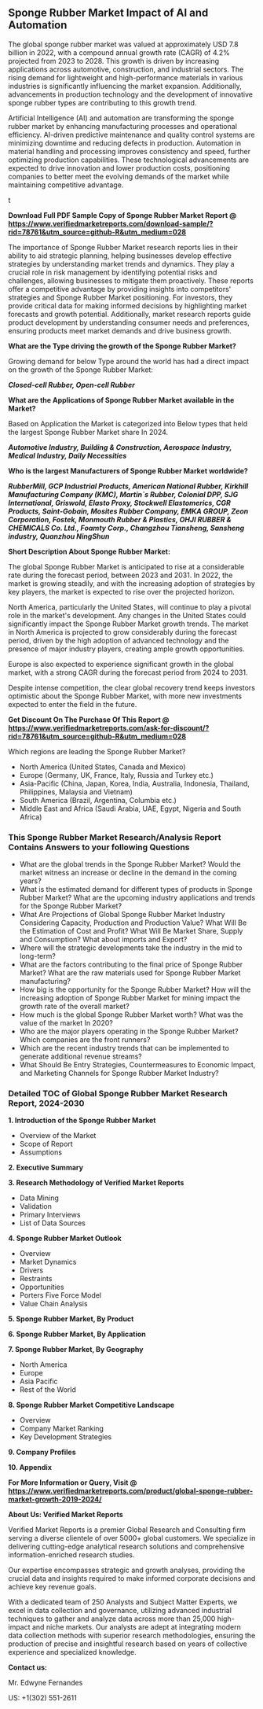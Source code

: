 <h2>Sponge Rubber Market Impact of AI and Automation</h2><p>The global sponge rubber market was valued at approximately USD 7.8 billion in 2022, with a compound annual growth rate (CAGR) of 4.2% projected from 2023 to 2028. This growth is driven by increasing applications across automotive, construction, and industrial sectors. The rising demand for lightweight and high-performance materials in various industries is significantly influencing the market expansion. Additionally, advancements in production technology and the development of innovative sponge rubber types are contributing to this growth trend.</p><p>Artificial Intelligence (AI) and automation are transforming the sponge rubber market by enhancing manufacturing processes and operational efficiency. AI-driven predictive maintenance and quality control systems are minimizing downtime and reducing defects in production. Automation in material handling and processing improves consistency and speed, further optimizing production capabilities. These technological advancements are expected to drive innovation and lower production costs, positioning companies to better meet the evolving demands of the market while maintaining competitive advantage.</p>t</p><p id="" class=""><strong>Download Full PDF Sample Copy of Sponge Rubber Market Report @ <a href="https://www.verifiedmarketreports.com/download-sample/?rid=78761&utm_source=github-R&utm_medium=028" target="_blank">https://www.verifiedmarketreports.com/download-sample/?rid=78761&utm_source=github-R&utm_medium=028</a></strong></p><p>The importance of&nbsp;Sponge Rubber Market research reports lies in their ability to aid strategic planning, helping businesses develop effective strategies by understanding market trends and dynamics. They play a crucial role in risk management by identifying potential risks and challenges, allowing businesses to mitigate them proactively. These reports offer a competitive advantage by providing insights into competitors' strategies and Sponge Rubber Market positioning. For investors, they provide critical data for making informed decisions by highlighting market forecasts and growth potential. Additionally, market research reports guide product development by understanding consumer needs and preferences, ensuring products meet market demands and drive business growth.</p><p><strong>What are the&nbsp;Type driving the growth of the Sponge Rubber Market?</strong></p><p id="" class="">Growing demand for below Type around the world has had a direct impact on the growth of the Sponge Rubber Market:</p><em><strong>Closed-cell Rubber, Open-cell Rubber</strong></em></p><strong>What are the&nbsp;Applications&nbsp;of Sponge Rubber Market available in the Market?</strong></p><p id="" class="">Based on Application the Market is categorized into Below types that held the largest Sponge Rubber Market share In 2024.</p><em><strong>Automotive Industry, Building & Construction, Aerospace Industry, Medical Industry, Daily Necessities</strong></em></p><strong>Who is the largest Manufacturers of Sponge Rubber Market worldwide?</strong></p><p><em><strong>RubberMill, GCP Industrial Products, American National Rubber, Kirkhill Manufacturing Company (KMC), Martin`s Rubber, Colonial DPP, SJG International, Griswold, Elasto Proxy, Stockwell Elastomerics, CGR Products, Saint-Gobain, Mosites Rubber Company, EMKA GROUP, Zeon Corporation, Fostek, Monmouth Rubber & Plastics, OHJI RUBBER & CHEMICALS Co. Ltd., Foamty Corp., Changzhou Tiansheng, Sansheng industry, Quanzhou NingShun</strong></em></p><p id="" class=""><strong>Short Description About Sponge Rubber Market:</strong></p><p>The global Sponge Rubber Market is anticipated to rise at a considerable rate during the forecast period, between 2023 and 2031. In 2022, the market is growing steadily, and with the increasing adoption of strategies by key players, the market is expected to rise over the projected horizon.</p><p>North America, particularly the United States, will continue to play a pivotal role in the market's development. Any changes in the United States could significantly impact the Sponge Rubber Market growth trends. The market in North America is projected to grow considerably during the forecast period, driven by the high adoption of advanced technology and the presence of major industry players, creating ample growth opportunities.</p><p>Europe is also expected to experience significant growth in the global market, with a strong CAGR during the forecast period from 2024 to 2031.</p><p>Despite intense competition, the clear global recovery trend keeps investors optimistic about the Sponge Rubber Market, with more new investments expected to enter the field in the future.</p><p id="" class=""><strong>Get Discount On The Purchase Of This Report @ <a href="https://www.verifiedmarketreports.com/ask-for-discount/?rid=78761&utm_source=github-R&utm_medium=028" target="_blank">https://www.verifiedmarketreports.com/ask-for-discount/?rid=78761&utm_source=github-R&utm_medium=028</a></strong></p>Which regions are leading the Sponge Rubber Market?</p><ul><li>North America (United States, Canada and Mexico)</li><li>Europe (Germany, UK, France, Italy, Russia and Turkey etc.)</li><li>Asia-Pacific (China, Japan, Korea, India, Australia, Indonesia, Thailand, Philippines, Malaysia and Vietnam)</li><li>South America (Brazil, Argentina, Columbia etc.)</li><li>Middle East and Africa (Saudi Arabia, UAE, Egypt, Nigeria and South Africa)</li></ul><h3 id="" class="">This Sponge Rubber Market Research/Analysis Report Contains Answers to your following Questions</h3><ul><li>What are the global trends in the Sponge Rubber Market? Would the market witness an increase or decline in the demand in the coming years?</li><li>What is the estimated demand for different types of products in Sponge Rubber Market? What are the upcoming industry applications and trends for the Sponge Rubber Market?</li><li>What Are Projections of Global Sponge Rubber Market Industry Considering Capacity, Production and Production Value? What Will Be the Estimation of Cost and Profit? What Will Be Market Share, Supply and Consumption? What about imports and Export?</li><li>Where will the strategic developments take the industry in the mid to long-term?</li><li>What are the factors contributing to the final price of Sponge Rubber Market? What are the raw materials used for Sponge Rubber Market manufacturing?</li><li>How big is the opportunity for the Sponge Rubber Market? How will the increasing adoption of Sponge Rubber Market for mining impact the growth rate of the overall market?</li><li>How much is the global Sponge Rubber Market worth? What was the value of the market In 2020?</li><li>Who are the major players operating in the Sponge Rubber Market? Which companies are the front runners?</li><li>Which are the recent industry trends that can be implemented to generate additional revenue streams?</li><li>What Should Be Entry Strategies, Countermeasures to Economic Impact, and Marketing Channels for Sponge Rubber Market Industry?</li></ul><h3 id="" class="">Detailed TOC of Global Sponge Rubber Market Research Report, 2024-2030</h3><p id="" class=""><strong>1. Introduction of the Sponge Rubber Market</strong></p><ul><li>Overview of the Market</li><li>Scope of Report</li><li>Assumptions</li></ul><p id="" class=""><strong>2. Executive Summary</strong></p><p id="" class=""><strong>3. Research Methodology of Verified Market Reports</strong></p><ul><li>Data Mining</li><li>Validation</li><li>Primary Interviews</li><li>List of Data Sources</li></ul><p id="" class=""><strong>4. Sponge Rubber Market Outlook</strong></p><ul><li>Overview</li><li>Market Dynamics</li><li>Drivers</li><li>Restraints</li><li>Opportunities</li><li>Porters Five Force Model</li><li>Value Chain Analysis</li></ul><p id="" class=""><strong>5. Sponge Rubber Market, By Product</strong></p><p id="" class=""><strong>6. Sponge Rubber Market, By Application</strong></p><p id="" class=""><strong>7. Sponge Rubber Market, By Geography</strong></p><ul><li>North America</li><li>Europe</li><li>Asia Pacific</li><li>Rest of the World</li></ul><p id="" class=""><strong>8. Sponge Rubber Market Competitive Landscape</strong></p><ul><li>Overview</li><li>Company Market Ranking</li><li>Key Development Strategies</li></ul><p id="" class=""><strong>9. Company Profiles</strong></p><p id="" class=""><strong>10. Appendix</strong></p><p id="" class=""><strong>For More Information or Query, Visit @ <a href="https://www.verifiedmarketreports.com/product/global-sponge-rubber-market-growth-2019-2024/" target="_blank">https://www.verifiedmarketreports.com/product/global-sponge-rubber-market-growth-2019-2024/</a></strong></p><p id="" class=""><strong>About Us: Verified Market Reports</strong></p><p id="" class="">Verified Market Reports is a premier Global Research and Consulting firm serving a diverse clientele of over 5000+ global customers. We specialize in delivering cutting-edge analytical research solutions and comprehensive information-enriched research studies.</p><p id="" class="">Our expertise encompasses strategic and growth analyses, providing the crucial data and insights required to make informed corporate decisions and achieve key revenue goals.</p><p id="" class="">With a dedicated team of 250 Analysts and Subject Matter Experts, we excel in data collection and governance, utilizing advanced industrial techniques to gather and analyze data across more than 25,000 high-impact and niche markets. Our analysts are adept at integrating modern data collection methods with superior research methodologies, ensuring the production of precise and insightful research based on years of collective experience and specialized knowledge.</p><p id="" class=""><strong>Contact us:</strong></p><p id="" class="">Mr. Edwyne Fernandes</p><p id="" class="">US: +1(302) 551-2611</p>